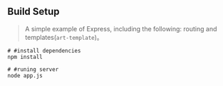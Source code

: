 ## Build Setup
> A simple example of Express, including the following: routing and templates(`art-template`)。
```sheel
# #install dependencies
npm install

# #runing server
node app.js
```
